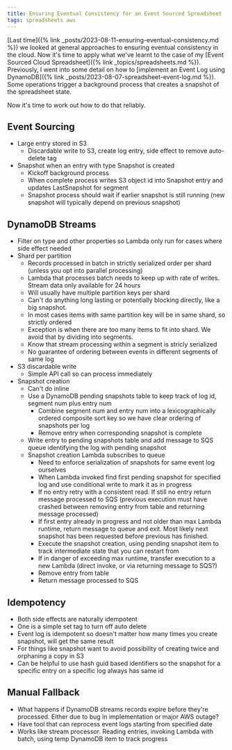 ```yaml
---
title: Ensuring Eventual Consistency for an Event Sourced Spreadsheet
tags: spreadsheets aws
---
```


[Last time]({% link _posts/2023-08-11-ensuring-eventual-consistency.md %}) we looked at general approaches to ensuring eventual consistency in the cloud. Now it's time to apply what we've learnt to the case of my [Event Sourced Cloud Spreadsheet]({% link _topics/spreadsheets.md %}). Previously, I went into some detail on how to [implement an Event Log using DynamoDB]({% link _posts/2023-08-07-spreadsheet-event-log.md %}). Some operations trigger a background process that creates a snapshot of the spreadsheet state. 

Now it's time to work out how to do that reliably.

## Event Sourcing

* Large entry stored in S3
  * Discardable write to S3, create log entry, side effect to remove auto-delete tag
* Snapshot when an entry with type Snapshot is created
  * Kickoff background process
  * When complete process writes S3 object id into Snapshot entry and updates LastSnapshot for segment
  * Snapshot process should wait if earlier snapshot is still running (new snapshot will typically depend on previous snapshot)

## DynamoDB Streams

* Filter on type and other properties so Lambda only run for cases where side effect needed
* Shard per partition
  * Records processed in batch in strictly serialized order per shard (unless you opt into parallel processing)
  * Lambda that processes batch needs to keep up with rate of writes. Stream data only available for 24 hours
  * Will usually have multiple partition keys per shard
  * Can't do anything long lasting or potentially blocking directly, like a big snapshot.
  * In most cases items with same partition key will be in same shard, so strictly ordered
  * Exception is when there are too many items to fit into shard. We avoid that by dividing into segments.
  * Know that stream processing within a segment is stricly serialized
  * No guarantee of ordering between events in different segments of same log
* S3 discardable write
  * Simple API call so can process immediately
* Snapshot creation
  * Can't do inline
  * Use a DynamoDB pending snapshots table to keep track of log id, segment num plus entry num
    * Combine segment num and entry num into a lexicographically ordered composite sort key so we have clear ordering of snapshots per log
    * Remove entry when corresponding snapshot is complete
  * Write entry to pending snapshots table and add message to SQS queue identifying the log with pending snapshot
  * Snapshot creation Lambda subscribes to queue
    * Need to enforce serialization of snapshots for same event log ourselves
    * When Lambda invoked find first pending snapshot for specified log and use conditional write to mark it as in progress
    * If no entry retry with a consistent read. If still no entry return message processed to SQS (previous execution must have crashed between removing entry from table and returning message processed)
    * If first entry already in progress and not older than max Lambda runtime, return message to queue and exit. Most likely next snapshot has been requested before previous has finished.
    * Execute the snapshot creation, using pending snapshot item to track intermediate state that you can restart from
    * If in danger of exceeding max runtime, transfer execution to a new Lambda (direct invoke, or via returning message to SQS?)
    * Remove entry from table
    * Return message processed to SQS

## Idempotency

*  Both side effects are naturally idempotent
 * One is a simple set tag to turn off auto delete
 * Event log is idempotent so doesn't matter how many times you create snapshot, will get the same result
* For things like snapshot want to avoid possibility of creating twice and orphaning a copy in S3
* Can be helpful to use hash guid based identifiers so the snapshot for a specific entry on a specific log always has same id

## Manual Fallback

* What happens if DynamoDB streams records expire before they're processed. Either due to bug in implementation or major AWS outage?
* Have tool that can reprocess event logs starting from specified date
* Works like stream processor. Reading entries, invoking Lambda with batch, using temp DynamoDB item to track progress


